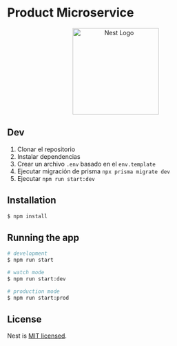 # Product Microservice

<p align="center">
  <a href="http://nestjs.com/" target="blank"><img src="https://nestjs.com/img/logo-small.svg" width="200" alt="Nest Logo" /></a>
</p>

## Dev

1. Clonar el repositorio
2. Instalar dependencias
3. Crear un archivo `.env` basado en el `env.template`
4. Ejecutar migración de prisma `npx prisma migrate dev`
5. Ejecutar `npm run start:dev`

## Installation

```bash
$ npm install
```

## Running the app

```bash
# development
$ npm run start

# watch mode
$ npm run start:dev

# production mode
$ npm run start:prod
```

## License

Nest is [MIT licensed](LICENSE).
